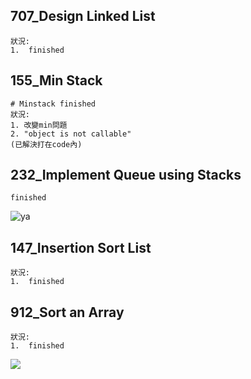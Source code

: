 ## 707_Design Linked List
    狀況:
    1.  finished
## 155_Min Stack
    # Minstack finished
    狀況:
    1. 改變min問題 
    2. "object is not callable" 
    (已解決打在code內)
    
## 232_Implement Queue using Stacks 
    finished
![ya](https://github.com/rebeca0521/my-learning-note/blob/master/2.%20Stack%20%26%20Queue/queue.png)

## 147_Insertion Sort List
    狀況:
    1.  finished
## 912_Sort an Array
    狀況:
    1.  finished    
![](https://i.imgur.com/dP8I1rH.png)
